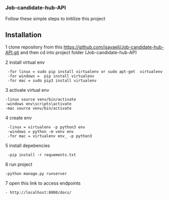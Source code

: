 ### Job-candidate-hub-API

Follow these simple steps to initilize this project
  ## Installation
  
  1 clone repository from this https://github.com/isayaeli/Job-candidate-hub-API.git and then cd into project folder (Job-candidate-hub-AP)
  
  2 install virtual env
  
     -for linux = sudo pip install virtualenv or sudo apt-get  virtualenv
     -for windows =  pip install virtualenv
     -for mac = sudo pip3 install virtualenv
     
  3 activate virtual env
  
    -linux source venv/bin/activate
    -windows env\scripts\activate
    -mac source venv/bin/activate
    
      
  4 create env
  
     -linux = virtualenv -p python3 env
     -windows = python -m venv env
     -for mac = virtualenv env_ -p python3
       
  5 install depebencies
  
     -pip install -r requements.txt
  
  6 run project
  
    -python manage.py runserver
    
  7 open this link to access endpoints
  
    - http://localhost:8000/docs/
